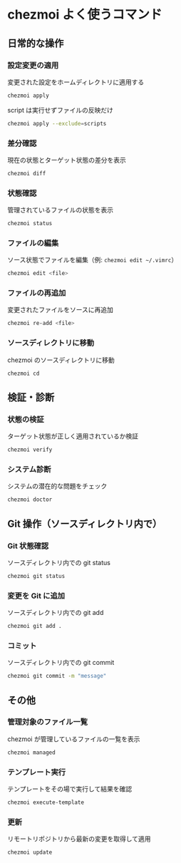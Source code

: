 # chezmoi よく使うコマンド

## 日常的な操作

### 設定変更の適用

変更された設定をホームディレクトリに適用する

```bash
chezmoi apply
```

script は実行せずファイルの反映だけ

```bash
chezmoi apply --exclude=scripts
```

### 差分確認

現在の状態とターゲット状態の差分を表示

```bash
chezmoi diff
```

### 状態確認

管理されているファイルの状態を表示

```bash
chezmoi status
```

### ファイルの編集

ソース状態でファイルを編集（例: `chezmoi edit ~/.vimrc`）

```bash
chezmoi edit <file>
```

### ファイルの再追加

変更されたファイルをソースに再追加

```bash
chezmoi re-add <file>
```

### ソースディレクトリに移動

chezmoi のソースディレクトリに移動

```bash
chezmoi cd
```

## 検証・診断

### 状態の検証

ターゲット状態が正しく適用されているか検証

```bash
chezmoi verify
```

### システム診断

システムの潜在的な問題をチェック

```bash
chezmoi doctor
```

## Git 操作（ソースディレクトリ内で）

### Git 状態確認

ソースディレクトリ内での git status

```bash
chezmoi git status
```

### 変更を Git に追加

ソースディレクトリ内での git add

```bash
chezmoi git add .
```

### コミット

ソースディレクトリ内での git commit

```bash
chezmoi git commit -m "message"
```

## その他

### 管理対象のファイル一覧

chezmoi が管理しているファイルの一覧を表示

```bash
chezmoi managed
```

### テンプレート実行

テンプレートをその場で実行して結果を確認

```bash
chezmoi execute-template
```

### 更新

リモートリポジトリから最新の変更を取得して適用

```bash
chezmoi update
```

